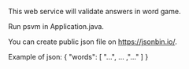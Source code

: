 This web service will validate answers in word game.

Run psvm in Application.java.

You can create public json file on https://jsonbin.io/.
 
Example of json:
{
  "words": [
  "...",
  ...
  ,"..."
  ]
 }
